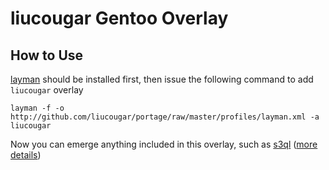 liucougar Gentoo Overlay
========================

How to Use
----------
[layman] should be installed first, then issue the following command to add `liucougar` overlay

    layman -f -o http://github.com/liucougar/portage/raw/master/profiles/layman.xml -a liucougar

Now you can emerge anything included in this overlay, such as [s3ql] ([more details])

 [layman]: http://www.gentoo.org/proj/en/overlays/userguide.xml
 [s3ql]: http://code.google.com/p/s3ql/
 [more details]: http://www.liucougar.net/blog/archives/247

